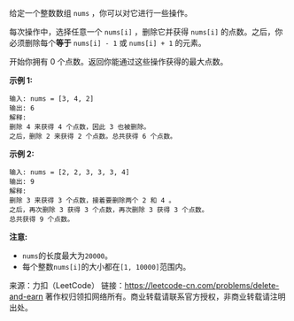 给定一个整数数组 ```nums``` ，你可以对它进行一些操作。

每次操作中，选择任意一个 ```nums[i]``` ，删除它并获得 ```nums[i]``` 的点数。之后，你必须删除每个**等于** ```nums[i] - 1``` 或 ```nums[i] + 1``` 的元素。

开始你拥有 0 个点数。返回你能通过这些操作获得的最大点数。

**示例 1:**
```
输入: nums = [3, 4, 2]
输出: 6
解释: 
删除 4 来获得 4 个点数，因此 3 也被删除。
之后，删除 2 来获得 2 个点数。总共获得 6 个点数。
```
**示例 2:**
```
输入: nums = [2, 2, 3, 3, 3, 4]
输出: 9
解释: 
删除 3 来获得 3 个点数，接着要删除两个 2 和 4 。
之后，再次删除 3 获得 3 个点数，再次删除 3 获得 3 个点数。
总共获得 9 个点数。
```
**注意:**

* ```nums```的长度最大为```20000```。
* 每个整数```nums[i]```的大小都在```[1, 10000]```范围内。

来源：力扣（LeetCode）
链接：https://leetcode-cn.com/problems/delete-and-earn
著作权归领扣网络所有。商业转载请联系官方授权，非商业转载请注明出处。
